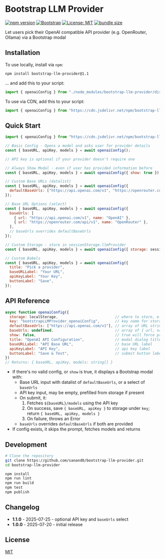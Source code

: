 # Bootstrap LLM Provider

[![npm version](https://img.shields.io/npm/v/bootstrap-llm-provider.svg)](https://www.npmjs.com/package/bootstrap-llm-provider)
[![Bootstrap](https://img.shields.io/badge/Framework-Bootstrap%205-7952b3)](https://getbootstrap.com/)
[![License: MIT](https://img.shields.io/badge/License-MIT-yellow.svg)](https://opensource.org/licenses/MIT)
[![bundle size](https://img.shields.io/bundlephobia/minzip/bootstrap-llm-provider)](https://bundlephobia.com/package/bootstrap-llm-provider)

Let users pick their OpenAI compatible API provider (e.g. OpenRouter, Ollama) via a Bootstrap modal

## Installation

To use locally, install via `npm`:

```bash
npm install bootstrap-llm-provider@1.1
```

... and add this to your script:

```js
import { openaiConfig } from "./node_modules/bootstrap-llm-provider/dist/bootstrap-llm-provider.js";
```

To use via CDN, add this to your script:

```js
import { openaiConfig } from "https://cdn.jsdelivr.net/npm/bootstrap-llm-provider@1.1";
```

## Quick Start

```js
import { openaiConfig } from "https://cdn.jsdelivr.net/npm/bootstrap-llm-provider@1.1";

// Basic Config - Opens a model and asks user for provider details
const { baseURL, apiKey, models } = await openaiConfig();

// API key is optional if your provider doesn't require one

// Always Show Modal - even if user has provided information before
const { baseURL, apiKey, models } = await openaiConfig({ show: true });

// Custom Base URLs (datalist)
const { baseURL, apiKey, models } = await openaiConfig({
  defaultBaseUrls: ["https://api.openai.com/v1", "https://openrouter.com/api/v1"],
});

// Base URL Options (select)
const { baseURL, apiKey, models } = await openaiConfig({
  baseUrls: [
    { url: "https://api.openai.com/v1", name: "OpenAI" },
    { url: "https://openrouter.com/api/v1", name: "OpenRouter" },
  ],
  // baseUrls overrides defaultBaseUrls
});

// Custom Storage - store in sessionStorage.llmProvider
const { baseURL, apiKey, models } = await openaiConfig({ storage: sessionStorage, key: "llmProvider" });

// Custom Babels
const { baseURL, apiKey, models } = await openaiConfig({
  title: "Pick a provider",
  baseURLLabel: "Your URL",
  apiKeyLabel: "Your Key",
  buttonLabel: "Save",
});
```

[](bootstrap-llm-provider.html ":include")

## API Reference

```js
async function openaiConfig({
  storage: localStorage,                          // where to store, e.g. sessionStorage
  key: "bootstrapLLMProvider_openaiConfig",       // key name for storage
  defaultBaseUrls: ["https://api.openai.com/v1"], // array of URL strings for user to pick from
  baseUrls: undefined,                            // array of { url, name } objects
  show: false,                                    // true will force prompt even if config exists
  title: "OpenAI API Configuration",              // modal dialog title
  baseURLLabel: "API Base URL",                   // base URL label
  apiKeyLabel: "API Key",                         // api key label
  buttonLabel: "Save & Test",                     // submit button label
})
// Returns: { baseURL, apiKey, models: string[] }
```

- If there's no valid config, or `show` is true, it displays a Bootstrap modal with:
  - Base URL input with datalist of `defaultBaseUrls`, or a select of `baseUrls`
  - API key input, may be empty, prefilled from storage if present
  - On submit, it:
    1. Fetches `${baseURL}/models` using the API key
    2. On success, save `{ baseURL, apiKey }` to storage under `key`; return `{ baseURL, apiKey, models }`
    3. On failure, throws an Error
  - `baseUrls` overrides `defaultBaseUrls` if both are provided
- If config exists, it skips the prompt, fetches models and returns

## Development

```bash
# Clone the repository
git clone https://github.com/sanand0/bootstrap-llm-provider.git
cd bootstrap-llm-provider

npm install
npm run lint
npm run build
npm test
npm publish
```

## Changelog

- **1.1.0** - 2025-07-25 - optional API key and `baseUrls` select
- **1.0.0** - 2025-07-20 - initial release

## License

[MIT](LICENSE)

